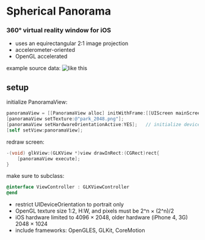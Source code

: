 # Spherical Panorama
### 360° virtual reality window for iOS
* uses an equirectangular 2:1 image projection
* accelerometer-oriented
* OpenGL accelerated

example source data:
![like this](https://raw.github.com/robbykraft/SphericalPanorama/master/360%20Panorama/park_2048.png)

## setup

initialize PanoramaView:

```objective-c
panoramaView = [[PanoramaView alloc] initWithFrame:[[UIScreen mainScreen] bounds]];
[panoramaView setTexture:@"park_2048.png"];
[panoramaView setHardwareOrientationActive:YES];   // initialize device orientation sensors
[self setView:panoramaView];
```

redraw screen:

```objective-c
-(void) glkView:(GLKView *)view drawInRect:(CGRect)rect{
    [panoramaView execute];
}
```

make sure to subclass:

```objective-c
@interface ViewController : GLKViewController
@end
```

* restrict UIDeviceOrientation to portrait only
* OpenGL texture size 1:2, H:W, and pixels must be 2^n × (2^n)/2
* iOS hardware limited to 4096 × 2048, older hardware (iPhone 4, 3G) 2048 × 1024
* include frameworks: OpenGLES, GLKit, CoreMotion